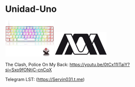 # Unidad-Uno

<img src="https://github.com/LeonardoServin/Unidad-Uno/blob/main/Images/613F8rO7hSL._AC_UF894%2C1000_QL80_.jpg" width="31%"/>

<img src="https://github.com/LeonardoServin/Informatica/blob/main/Images/uaml.jpg" width="33%"/>

 The Clash, Police On My Back: https://youtu.be/0tCx11ITaiY?si=Sxo9fONtjC-cnCqX

 
Telegram LST: (https://Servin031.t.me)
